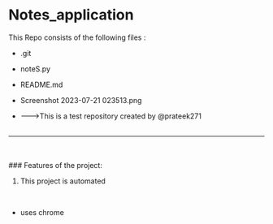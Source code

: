 # Notes_application
This Repo consists of the following files :
- .git
- noteS.py
- README.md
- Screenshot 2023-07-21 023513.png




- --->This is a test repository created by @prateek271
<br><br>
---
<br><br>###	Features of the project:
<br>
1. This project is automated
<br>


- uses chrome